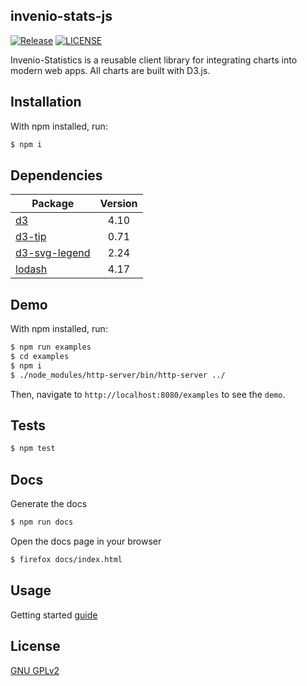## invenio-stats-js

[![Release](https://img.shields.io/github/tag/inveniosoftware/invenio-stats-js.svg)](https://github.com/inveniosoftware/invenio-stats-js/releases)
[![LICENSE](https://img.shields.io/github/license/inveniosoftware/invenio-stats-js.svg)](https://github.com/inveniosoftware/invenio-stats-js/blob/master/LICENSE)

Invenio-Statistics is a reusable client library for integrating charts into modern web apps. All charts are built with D3.js.

## Installation
With npm installed, run:

```bash
$ npm i
```

## Dependencies
Package | Version
--- |:---:
[d3](https://www.npmjs.com/package/d3) | 4.10
[d3-tip](https://www.npmjs.com/package/d3-tip) | 0.71
[d3-svg-legend](https://www.npmjs.com/package/d3-svg-legend) | 2.24
[lodash](https://www.npmjs.com/package/lodash) | 4.17

## Demo
With npm installed, run:
```bash
$ npm run examples
$ cd examples
$ npm i
$ ./node_modules/http-server/bin/http-server ../
```
Then, navigate to `http://localhost:8080/examples` to see the `demo`.

## Tests
```bash
$ npm test
```

## Docs
Generate the docs
```bash
$ npm run docs
```

Open the docs page in your browser
```bash
$ firefox docs/index.html
```

## Usage

Getting started [guide](https://inveniosoftware.github.io/invenio-stats-js/examples/tutorials/1_started.html)

## License

[GNU GPLv2](https://opensource.org/licenses/GPL-2.0)
